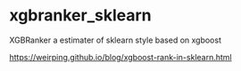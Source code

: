 # xgbranker_sklearn
XGBRanker a estimater of sklearn style based on xgboost

https://weirping.github.io/blog/xgboost-rank-in-sklearn.html
